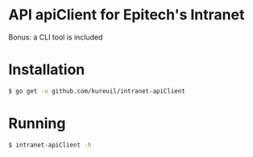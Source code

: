 # API apiClient for Epitech's Intranet

Bonus: a CLI tool is included

# Installation

```bash
$ go get -u github.com/kureuil/intranet-apiClient
```

# Running

```bash
$ intranet-apiClient -h
```
